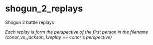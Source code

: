 # shogun_2_replays
Shogun 2 battle replays

*Each replay is form the perspective of the first person in the filename (conor_vs_jackson_1.replay == conor's perspective)*
